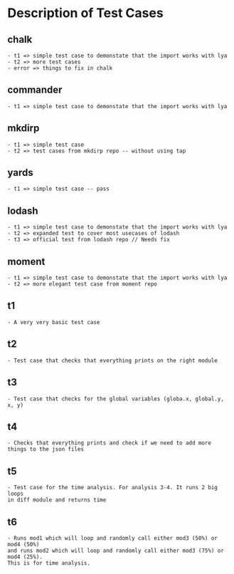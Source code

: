 # Description of Test Cases

## chalk 
	- t1 => simple test case to demonstate that the import works with lya
	- t2 => more test cases 
	- error => things to fix in chalk

## commander 
	- t1 => simple test case to demonstate that the import works with lya

## mkdirp
	- t1 => simple test case
	- t2 => test cases from mkdirp repo -- without using tap

## yards
	- t1 => simple test case -- pass

## lodash 
	- t1 => simple test case to demonstate that the import works with lya
	- t2 => expanded test to cover most usecases of lodash
	- t3 => official test from lodash repo // Needs fix

## moment 
	- t1 => simple test case to demonstate that the import works with lya
	- t2 => more elegant test case from moment repo 

## t1 
	- A very very basic test case 

## t2 
	- Test case that checks that everything prints on the right module

## t3
	- Test case that checks for the global variables (globa.x, global.y, x, y)

## t4
	- Checks that everything prints and check if we need to add	more things to the json files

## t5
	- Test case for the time analysis. For analysis 3-4. It runs 2 big loops
	in diff module and returns time

## t6
	- Runs mod1 which will loop and randomly call either mod3 (50%) or mod4 (50%)
	and runs mod2 which will loop and randomly call either mod3 (75%) or mod4 (25%).
	This is for time analysis.					
